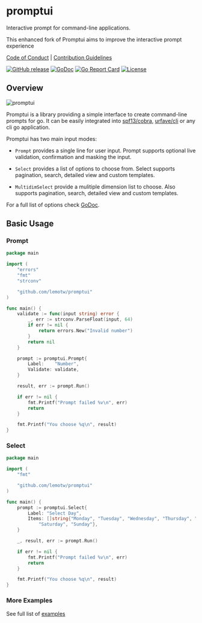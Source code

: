 # promptui

Interactive prompt for command-line applications.

This enhanced fork of Promptui aims to improve the interactive prompt experience

[Code of Conduct](./CODE_OF_CONDUCT.md) |
[Contribution Guidelines](./.github/CONTRIBUTING.md)

[![GitHub release](https://img.shields.io/github/tag/lemotw/promptui.svg?label=latest)](https://github.com/lemotw/promptui/releases)
[![GoDoc](https://img.shields.io/badge/godoc-reference-blue.svg)](https://godoc.org/github.com/lemotw/promptui)
[![Go Report Card](https://goreportcard.com/badge/github.com/lemotw/promptui)](https://goreportcard.com/report/github.com/lemotw/promptui)
[![License](https://img.shields.io/badge/license-BSD-blue.svg)](./LICENSE.md)

## Overview

![promptui](https://media.giphy.com/media/xUNda0Ngb5qsogLsBi/giphy.gif)

Promptui is a library providing a simple interface to create command-line
prompts for go. It can be easily integrated into
[spf13/cobra](https://github.com/spf13/cobra),
[urfave/cli](https://github.com/urfave/cli) or any cli go application.

Promptui has two main input modes:

- `Prompt` provides a single line for user input. Prompt supports
  optional live validation, confirmation and masking the input.

- `Select` provides a list of options to choose from. Select supports
  pagination, search, detailed view and custom templates.
- `MultidimSelect` provide a mulitiple dimension list to choose. Also supports pagination, search, detailed view and custom templates. 

For a full list of options check [GoDoc](https://godoc.org/github.com/lemotw/promptui).

## Basic Usage

### Prompt

```go
package main

import (
	"errors"
	"fmt"
	"strconv"

	"github.com/lemotw/promptui"
)

func main() {
	validate := func(input string) error {
		_, err := strconv.ParseFloat(input, 64)
		if err != nil {
			return errors.New("Invalid number")
		}
		return nil
	}

	prompt := promptui.Prompt{
		Label:    "Number",
		Validate: validate,
	}

	result, err := prompt.Run()

	if err != nil {
		fmt.Printf("Prompt failed %v\n", err)
		return
	}

	fmt.Printf("You choose %q\n", result)
}
```

### Select

```go
package main

import (
	"fmt"

	"github.com/lemotw/promptui"
)

func main() {
	prompt := promptui.Select{
		Label: "Select Day",
		Items: []string{"Monday", "Tuesday", "Wednesday", "Thursday", "Friday",
			"Saturday", "Sunday"},
	}

	_, result, err := prompt.Run()

	if err != nil {
		fmt.Printf("Prompt failed %v\n", err)
		return
	}

	fmt.Printf("You choose %q\n", result)
}
```

### More Examples

See full list of [examples](https://github.com/lemotw/promptui/tree/master/_examples)
